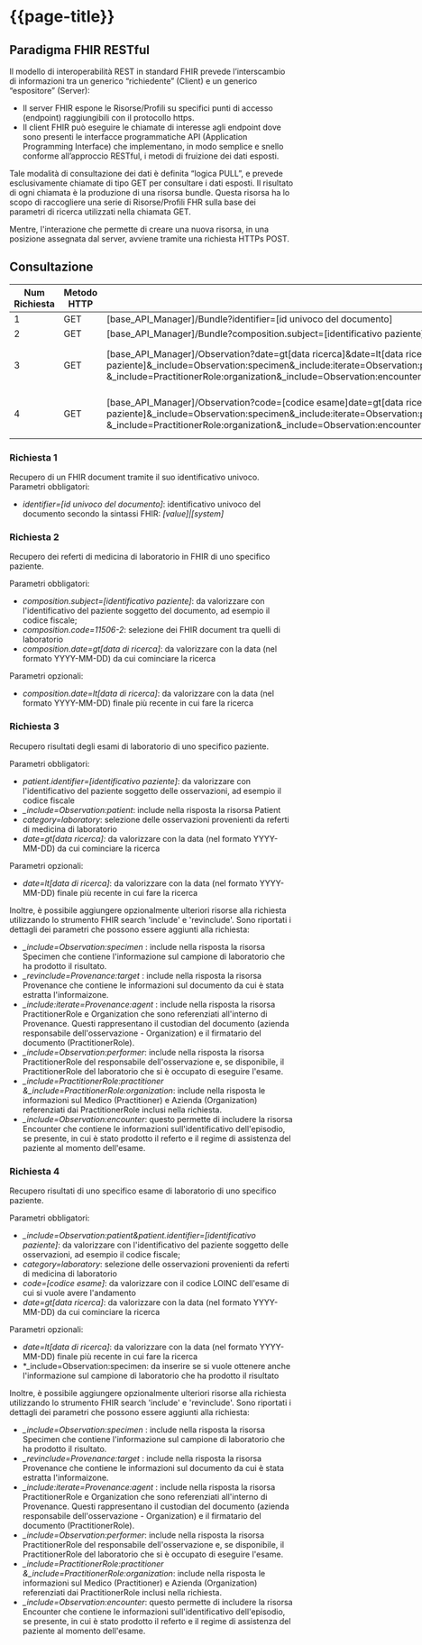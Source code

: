 # {{page-title}}

## Paradigma FHIR RESTful
Il modello di interoperabilità REST in standard FHIR prevede l’interscambio di informazioni tra un generico “richiedente” (Client) e un generico “espositore” (Server): 

- Il server FHIR espone le Risorse/Profili su specifici punti di accesso (endpoint) raggiungibili con il protocollo https. 
- Il client FHIR può eseguire le chiamate di interesse agli endpoint dove sono presenti le interfacce programmatiche API (Application Programming Interface) che implementano, in modo semplice e snello conforme all’approccio RESTful, i metodi di fruizione dei dati esposti. 

Tale modalità di consultazione dei dati è definita “logica PULL”, e prevede esclusivamente chiamate di tipo GET per consultare i dati esposti. Il risultato di ogni chiamata è la produzione di una risorsa bundle. Questa risorsa ha lo scopo di raccogliere una serie di Risorse/Profili FHR sulla base dei parametri di ricerca utilizzati nella chiamata GET. 

Mentre, l'interazione che permette di creare una nuova risorsa, in una posizione assegnata dal server, avviene tramite una richiesta HTTPs POST.

## Consultazione

<html>
  <table style="width: fit-content">
  <thead>
    <tr>
      <th>Num Richiesta</th>
      <th>Metodo HTTP</th>
      <th>URL</th>
      <th>Esempio</th>
      <th>Detentore del dato</th>
    </tr>
  </thead>
  <tbody id="myTable">
    <tr>
      <td>1</td>
      <td>GET</td>
      <td>[base_API_Manager]/Bundle?identifier=[id univoco del documento]</td>
      <td>-</td>
      <td>CDR</td>
    </tr>
    <tr>
      <td>2</td>
      <td>GET</td>
      <td>[base_API_Manager]/Bundle?composition.subject=[identificativo paziente]&composition.date=gt[data di ricerca]&composition.date=lt[data di ricerca]&composition.code=11506-2</td>
      <td>-</td>
      <td>CDR</td>
    </tr>
    <tr>
      <td>3</td>
      <td>GET</td>
      <td>[base_API_Manager]/Observation?date=gt[data ricerca]&date=lt[data ricerca]&category=laboratory&_include=Observation:patient&patient.identifier=[identificativo paziente]&_include=Observation:specimen&_include:iterate=Observation:performer&_revinclude:iterate=Provenance:target&_include:iterate=Provenance:agent&_include=PractitionerRole:practitioner &_include=PractitionerRole:organization&_include=Observation:encounter</td>
      <td>{{pagelink:Home/Esempi/Raccolta-esempi/RLNelTempoBundleSearchSet.page.md}} {{pagelink:Home/Esempi/Raccolta-esempi/RLEncounterBundleSearchSet.page.md}}</td>
      <td>CDR</td>
    </tr>
    <tr>
      <td>4</td>
      <td>GET</td>
      <td>[base_API_Manager]/Observation?code=[codice esame]date=gt[data ricerca]&date=lt[data ricerca]&category=laboratory&_include=Observation:patient&patient.identifier=[identificativo paziente]&_include=Observation:specimen&_include:iterate=Observation:performer&_revinclude:iterate=Provenance:target&_include:iterate=Provenance:agent&_include=PractitionerRole:practitioner &_include=PractitionerRole:organization&_include=Observation:encounter</td>
      <td>{{pagelink:Home/Esempi/Raccolta-esempi/RLEsame1BundleSearchSet.page.md}} {{pagelink:Home/Esempi/Raccolta-esempi/RLEsame2BundleSearchSet.page.md}}</td>
      <td>CDR</td>
    </tr>
    </tbody>
    </table>
  </body>
</html>
<!-- 
|1|GET|<base_API_Manager>/Bundle?identifier=[id univoco del documento]|-|CDR|
|2|GET|<base_API_Manager>/Bundle?composition.subject=[identificativo paziente]&composition.date=gt[data di ricerca]&composition.date=lt[data di ricerca]&composition.code=11506-2|-|CDR|
|3|GET|<base_API_Manager>Observation?date=gt[data ricerca]&date=lt[data ricerca]&category=laboratory&_include=Observation:patient&patient.identifier=[identificativo paziente]&_include=Observation:specimen&_include:iterate=Observation:performer&_revinclude:iterate=Provenance:target&_include:iterate=Provenance:agent&_include=PractitionerRole:practitioner &_include=PractitionerRole:organization&_include=Observation:encounter|-|CDR|
|4|GET|<base_API_Manager>Observation?code=[codice esame]date=gt[data ricerca]&date=lt[data ricerca]&category=laboratory&_include=Observation:patient&patient.identifier=[identificativo paziente]&_include=Observation:specimen&_include:iterate=Observation:performer&_revinclude:iterate=Provenance:target&_include:iterate=Provenance:agent&_include=PractitionerRole:practitioner &_include=PractitionerRole:organization&_include=Observation:encounter-|CDR| -->

### Richiesta 1
Recupero di un FHIR document tramite il suo identificativo univoco.
Parametri obbligatori:
- *identifier=[id univoco del documento]*: identificativo univoco del documento secondo la sintassi FHIR: *\[value\]|\[system\]*

### Richiesta 2
Recupero dei referti di medicina di laboratorio in FHIR di uno specifico paziente.

Parametri obbligatori:
- *composition.subject=[identificativo paziente]*: da valorizzare con l'identificativo del paziente soggetto del documento, ad esempio il codice fiscale;
- *composition.code=11506-2*: selezione dei FHIR document tra quelli di laboratorio
- *composition.date=gt[data di ricerca]*: da valorizzare con la data (nel formato YYYY-MM-DD) da cui cominciare la ricerca

Parametri opzionali:
- *composition.date=lt[data di ricerca]*: da valorizzare con la data (nel formato YYYY-MM-DD) finale più recente in cui fare la ricerca

### Richiesta 3
Recupero risultati degli esami di laboratorio di uno specifico paziente.

Parametri obbligatori:
- *patient.identifier=[identificativo paziente]*: da valorizzare con l'identificativo del paziente soggetto delle osservazioni, ad esempio il codice fiscale
- *_include=Observation:patient*: include nella risposta la risorsa Patient
- *category=laboratory*: selezione delle osservazioni provenienti da referti di medicina di laboratorio
- *date=gt[data ricerca]:* da valorizzare con la data (nel formato YYYY-MM-DD) da cui cominciare la ricerca

Parametri opzionali:
- *date=lt[data di ricerca]*: da valorizzare con la data (nel formato YYYY-MM-DD) finale più recente in cui fare la ricerca

Inoltre, è possibile aggiungere opzionalmente ulteriori risorse alla richiesta utilizzando lo strumento FHIR search 'include' e 'revinclude'. Sono riportati i dettagli dei parametri che possono essere aggiunti alla richiesta:
- *_include=Observation:specimen* : include nella risposta la risorsa Specimen che contiene l'informazione sul campione di laboratorio che ha prodotto il risultato.
- *_revinclude=Provenance:target* : include nella risposta la risorsa Provenance che contiene le informazioni sul documento da cui è stata estratta l'informaizone.
- *_include:iterate=Provenance:agent* : include nella risposta la risorsa PractitionerRole e Organization che sono referenziati all'interno di Provenance. Questi rappresentano il custodian del documento (azienda responsabile dell'osservazione - Organization) e il firmatario del documento (PractitionerRole).
- *_include=Observation:performer*: include nella risposta la risorsa PractitionerRole del responsabile dell'osservazione e, se disponibile, il PractitionerRole del laboratorio che si è occupato di eseguire l'esame.
- *_include=PractitionerRole:practitioner &_include=PractitionerRole:organization*: include nella risposta le informazioni sul Medico (Practitioner) e Azienda (Organization) referenziati dai PractitionerRole inclusi nella richiesta.
- *_include=Observation:encounter*: questo permette di includere la risorsa Encounter che contiene le informazioni sull'identificativo dell'episodio, se presente, in cui è stato prodotto il referto e il regime di assistenza del paziente al momento dell'esame.


### Richiesta 4
Recupero risultati di uno specifico esame di laboratorio di uno specifico paziente.

Parametri obbligatori:
- *_include=Observation:patient&patient.identifier=[identificativo paziente]*: da valorizzare con l'identificativo del paziente soggetto delle osservazioni, ad esempio il codice fiscale;
- *category=laboratory*: selezione delle osservazioni provenienti da referti di medicina di laboratorio
- *code=[codice esame]*: da valorizzare con il codice LOINC dell'esame di cui si vuole avere l'andamento
- *date=gt[data ricerca]*: da valorizzare con la data (nel formato YYYY-MM-DD) da cui cominciare la ricerca

Parametri opzionali:
- *date=lt[data di ricerca]*: da valorizzare con la data (nel formato YYYY-MM-DD) finale più recente in cui fare la ricerca
- *_include=Observation:specimen: da inserire se si vuole ottenere anche l'informazione sul campione di laboratorio che ha prodotto il risultato

Inoltre, è possibile aggiungere opzionalmente ulteriori risorse alla richiesta utilizzando lo strumento FHIR search 'include' e 'revinclude'. Sono riportati i dettagli dei parametri che possono essere aggiunti alla richiesta:
- *_include=Observation:specimen* : include nella risposta la risorsa Specimen che contiene l'informazione sul campione di laboratorio che ha prodotto il risultato.
- *_revinclude=Provenance:target* : include nella risposta la risorsa Provenance che contiene le informazioni sul documento da cui è stata estratta l'informaizone.
- *_include:iterate=Provenance:agent* : include nella risposta la risorsa PractitionerRole e Organization che sono referenziati all'interno di Provenance. Questi rappresentano il custodian del documento (azienda responsabile dell'osservazione - Organization) e il firmatario del documento (PractitionerRole).
- *_include=Observation:performer*: include nella risposta la risorsa PractitionerRole del responsabile dell'osservazione e, se disponibile, il PractitionerRole del laboratorio che si è occupato di eseguire l'esame.
- *_include=PractitionerRole:practitioner &_include=PractitionerRole:organization*: include nella risposta le informazioni sul Medico (Practitioner) e Azienda (Organization) referenziati dai PractitionerRole inclusi nella richiesta.
- *_include=Observation:encounter*: questo permette di includere la risorsa Encounter che contiene le informazioni sull'identificativo dell'episodio, se presente, in cui è stato prodotto il referto e il regime di assistenza del paziente al momento dell'esame.
